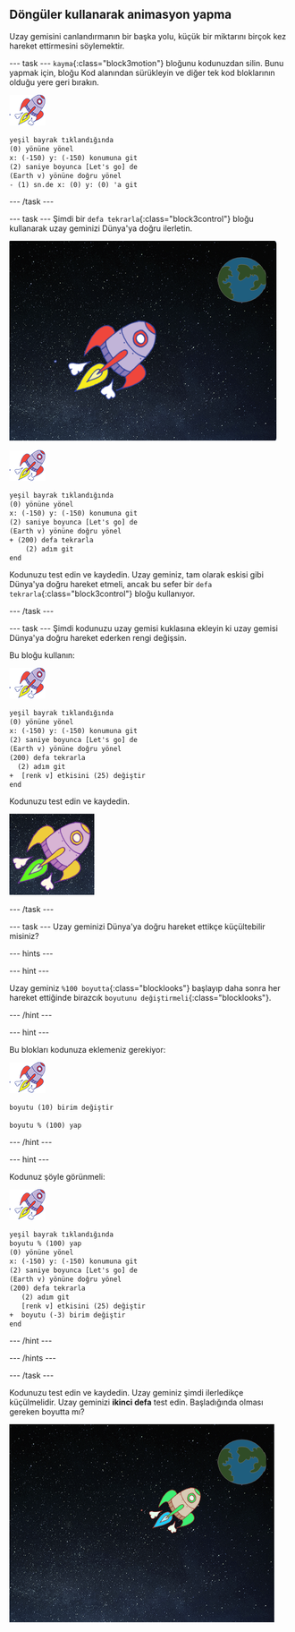 ## Döngüler kullanarak animasyon yapma

Uzay gemisini canlandırmanın bir başka yolu, küçük bir miktarını birçok kez hareket ettirmesini söylemektir.

--- task --- `kayma`{:class="block3motion"} bloğunu kodunuzdan silin. Bunu yapmak için, bloğu Kod alanından sürükleyin ve diğer tek kod bloklarının olduğu yere geri bırakın.

![Uzay gemisi kuklası](images/sprite-spaceship.png)

```blocks3
yeşil bayrak tıklandığında
(0) yönüne yönel
x: (-150) y: (-150) konumuna git
(2) saniye boyunca [Let's go] de
(Earth v) yönüne doğru yönel
- (1) sn.de x: (0) y: (0) 'a git
```

--- /task ---

--- task --- Şimdi bir `defa tekrarla`{:class="block3control"} bloğu kullanarak uzay geminizi Dünya'ya doğru ilerletin.

![Bir uzay gemisi animasyonunu test etme](images/space-animate-stage.png)

![Uzay gemisi kuklası](images/sprite-spaceship.png)

```blocks3
yeşil bayrak tıklandığında
(0) yönüne yönel
x: (-150) y: (-150) konumuna git
(2) saniye boyunca [Let's go] de
(Earth v) yönüne doğru yönel
+ (200) defa tekrarla 
    (2) adım git
end
```

Kodunuzu test edin ve kaydedin. Uzay geminiz, tam olarak eskisi gibi Dünya'ya doğru hareket etmeli, ancak bu sefer bir `defa tekrarla`{:class="block3control"} bloğu kullanıyor.

--- /task ---

--- task --- Şimdi kodunuzu uzay gemisi kuklasına ekleyin ki uzay gemisi Dünya'ya doğru hareket ederken rengi değişsin.

Bu bloğu kullanın:

![Uzay gemisi kuklası](images/sprite-spaceship.png)

```blocks3
yeşil bayrak tıklandığında
(0) yönüne yönel
x: (-150) y: (-150) konumuna git
(2) saniye boyunca [Let's go] de
(Earth v) yönüne doğru yönel
(200) defa tekrarla 
  (2) adım git
+  [renk v] etkisini (25) değiştir
end
```

Kodunuzu test edin ve kaydedin.

![Renk değiştiren bir uzay gemisinin test edilmesi](images/space-colour-test.png)

--- /task ---

--- task --- Uzay geminizi Dünya'ya doğru hareket ettikçe küçültebilir misiniz?

--- hints ---


--- hint ---

Uzay geminiz `%100 boyutta`{:class="blocklooks"} başlayıp daha sonra her hareket ettiğinde birazcık `boyutunu değiştirmeli`{:class="blocklooks"}.

--- /hint ---

--- hint ---

Bu blokları kodunuza eklemeniz gerekiyor:

![Uzay gemisi kuklası](images/sprite-spaceship.png)

```blocks3
boyutu (10) birim değiştir

boyutu % (100) yap
```

--- /hint ---

--- hint ---

Kodunuz şöyle görünmeli:

![Uzay gemisi kuklası](images/sprite-spaceship.png)

```blocks3
yeşil bayrak tıklandığında
boyutu % (100) yap
(0) yönüne yönel
x: (-150) y: (-150) konumuna git
(2) saniye boyunca [Let's go] de
(Earth v) yönüne doğru yönel
(200) defa tekrarla 
   (2) adım git
   [renk v] etkisini (25) değiştir
+  boyutu (-3) birim değiştir
end
```

--- /hint ---

--- /hints ---

--- /task ---

Kodunuzu test edin ve kaydedin. Uzay geminiz şimdi ilerledikçe küçülmelidir. Uzay geminizi **ikinci defa** test edin. Başladığında olması gereken boyutta mı?

![Küçülen bir uzay gemisinin test edilmesi](images/space-size-test.png)